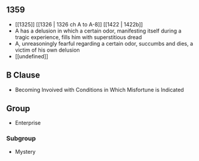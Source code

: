## 1359
- [[1325]] [[1326 | 1326 ch A to A-8]] [[1422 | 1422b]] 
- A has a delusion in which a certain odor, manifesting itself during a tragic experience, fills him with superstitious dread
- A, unreasoningly fearful regarding a certain odor, succumbs and dies, a victim of his own delusion
- [[undefined]] 

## B Clause
- Becoming Invoived with Conditions in Which Misfortune is Indicated

## Group
- Enterprise

### Subgroup
- Mystery

